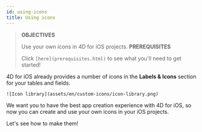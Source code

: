 ```yaml
---
id: using-icons
title: Using icons
---
```


> **OBJECTIVES**
> 
> Use your own icons in 4D for iOS projects.
> **PREREQUISITES**
> 
> Click `[here](prerequisites.html)` to see what you'll need to get started!

4D for iOS already provides a number of icons in the **Labels & Icons** section for your tables and fields.

`![Icon library](assets/en/custom-icons/icon-library.png)`

We want you to have the best app creation experience with 4D for iOS, so now you can create and use your own icons in your iOS projects.

Let's see how to make them!
